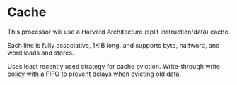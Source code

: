 # Cache
This processor will use a Harvard Architecture (split instruction/data) cache.

Each line is fully associative, 1KiB long, and supports byte, halfword, and word loads and stores.

Uses least recently used strategy for cache eviction.
Write-through write policy with a FIFO to prevent delays when evicting old data.